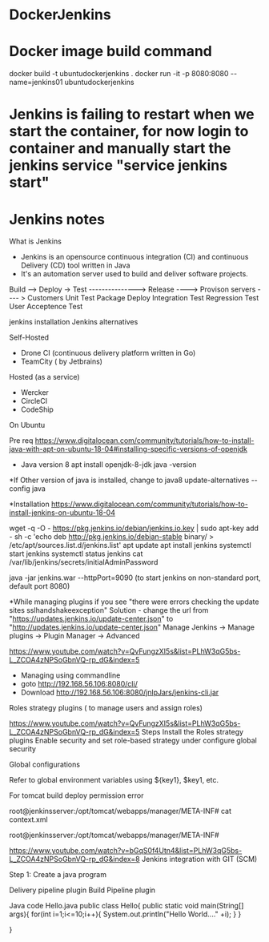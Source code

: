 # DockerJenkins
# Docker image build command 
 docker build -t ubuntudockerjenkins . 
 docker run -it -p 8080:8080 --name=jenkins01 ubuntudockerjenkins

# Jenkins is failing to restart when we start the container, for now login to container and manually start the jenkins service "service jenkins start"

# Jenkins notes

What is Jenkins
* Jenkins is an opensource continuous integration (CI) and continuous Delivery (CD) tool written in Java
* It's an automation server used to build and deliver software projects.

Build --> Deploy -> Test ---------------> Release ----> Provison servers ---- > Customers
                    Unit Test             Package       Deploy
                    Integration Test
                    Regression Test
                    User Acceptence Test



jenkins installation
Jenkins alternatives

Self-Hosted
  * Drone CI (continuous delivery platform written in Go)
  * TeamCity ( by Jetbrains)

Hosted (as a service)
  * Wercker
  * CircleCI
  * CodeShip

On Ubuntu

Pre req
https://www.digitalocean.com/community/tutorials/how-to-install-java-with-apt-on-ubuntu-18-04#installing-specific-versions-of-openjdk
* Java version 8
apt install openjdk-8-jdk
java -version

*If Other version of java is installed, change to java8
update-alternatives --config java



*Installation
https://www.digitalocean.com/community/tutorials/how-to-install-jenkins-on-ubuntu-18-04

wget -q -O - https://pkg.jenkins.io/debian/jenkins.io.key | sudo apt-key add -
sh -c 'echo deb http://pkg.jenkins.io/debian-stable binary/ > /etc/apt/sources.list.d/jenkins.list'
apt update
apt install jenkins
systemctl start jenkins
systemctl status jenkins
cat /var/lib/jenkins/secrets/initialAdminPassword

java -jar jenkins.war --httpPort=9090 (to start jenkins on non-standard port, default port 8080)

*While managing plugins if you see "there were errors checking the update sites sslhandshakeexception"
Solution - change the url from "https://updates.jenkins.io/update-center.json" to "http://updates.jenkins.io/update-center.json"
Manage Jenkins -> Manage plugins -> Plugin Manager -> Advanced

https://www.youtube.com/watch?v=QvFungzXI5s&list=PLhW3qG5bs-L_ZCOA4zNPSoGbnVQ-rp_dG&index=5
* Managing using commandline
* goto http://192.168.56.106:8080/cli/
* Download http://192.168.56.106:8080/jnlpJars/jenkins-cli.jar

Roles strategy plugins ( to manage users and assign roles)

https://www.youtube.com/watch?v=QvFungzXI5s&list=PLhW3qG5bs-L_ZCOA4zNPSoGbnVQ-rp_dG&index=5
Steps
Install the Roles strategy plugins
Enable security and set role-based strategy under configure global security

Global configurations

Refer to global environment variables using ${key1}, $key1, etc.

For tomcat build deploy permission error

root@jenkinsserver:/opt/tomcat/webapps/manager/META-INF# cat context.xml
<?xml version="1.0" encoding="UTF-8"?>
<!--
  Licensed to the Apache Software Foundation (ASF) under one or more
  contributor license agreements.  See the NOTICE file distributed with
  this work for additional information regarding copyright ownership.
  The ASF licenses this file to You under the Apache License, Version 2.0
  (the "License"); you may not use this file except in compliance with
  the License.  You may obtain a copy of the License at

      http://www.apache.org/licenses/LICENSE-2.0

  Unless required by applicable law or agreed to in writing, software
  distributed under the License is distributed on an "AS IS" BASIS,
  WITHOUT WARRANTIES OR CONDITIONS OF ANY KIND, either express or implied.
  See the License for the specific language governing permissions and
  limitations under the License.
-->
<Context antiResourceLocking="false" privileged="true" >
	<!--
  <Valve className="org.apache.catalina.valves.RemoteAddrValve"
         allow="127\.\d+\.\d+\.\d+|::1|0:0:0:0:0:0:0:1" />
   -->
  <Manager sessionAttributeValueClassNameFilter="java\.lang\.(?:Boolean|Integer|Long|Number|String)|org\.apache\.catalina\.filters\.CsrfPreventionFilter\$LruCache(?:\$1)?|java\.util\.(?:Linked)?HashMap"/>
</Context>
root@jenkinsserver:/opt/tomcat/webapps/manager/META-INF#



https://www.youtube.com/watch?v=bGqS0f4Utn4&list=PLhW3qG5bs-L_ZCOA4zNPSoGbnVQ-rp_dG&index=8
Jenkins integration with GIT (SCM)

Step 1: Create a java program


Delivery pipeline plugin
Build Pipeline plugin

Java code
Hello.java
public class Hello{
  public static void main(String[] args){
    for(int i=1;i<=10;i++){
      System.out.println("Hello World...." +i);
    }
  }

}


